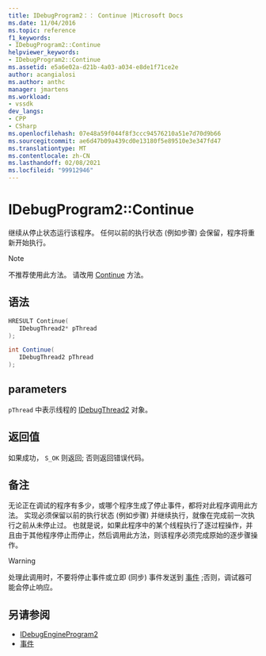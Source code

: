 ```yaml
---
title: IDebugProgram2：： Continue |Microsoft Docs
ms.date: 11/04/2016
ms.topic: reference
f1_keywords:
- IDebugProgram2::Continue
helpviewer_keywords:
- IDebugProgram2::Continue
ms.assetid: e5a6e02a-d21b-4a03-a034-e8de1f71ce2e
author: acangialosi
ms.author: anthc
manager: jmartens
ms.workload:
- vssdk
dev_langs:
- CPP
- CSharp
ms.openlocfilehash: 07e48a59f044f8f3ccc94576210a51e7d70d9b66
ms.sourcegitcommit: ae6d47b09a439cd0e13180f5e89510e3e347fd47
ms.translationtype: MT
ms.contentlocale: zh-CN
ms.lasthandoff: 02/08/2021
ms.locfileid: "99912946"
---
```

# <a name="idebugprogram2continue"></a>IDebugProgram2::Continue
继续从停止状态运行该程序。 任何以前的执行状态 (例如步骤) 会保留，程序将重新开始执行。

> [!NOTE]
> 不推荐使用此方法。 请改用 [Continue](../../../extensibility/debugger/reference/idebugprocess3-continue.md) 方法。

## <a name="syntax"></a>语法

```cpp
HRESULT Continue( 
   IDebugThread2* pThread
);
```

```csharp
int Continue( 
   IDebugThread2 pThread
);
```

## <a name="parameters"></a>parameters
`pThread` 中表示线程的 [IDebugThread2](../../../extensibility/debugger/reference/idebugthread2.md) 对象。

## <a name="return-value"></a>返回值
 如果成功， `S_OK` 则返回; 否则返回错误代码。

## <a name="remarks"></a>备注
 无论正在调试的程序有多少，或哪个程序生成了停止事件，都将对此程序调用此方法。 实现必须保留以前的执行状态 (例如步骤) 并继续执行，就像在完成前一次执行之前从未停止过。 也就是说，如果此程序中的某个线程执行了逐过程操作，并且由于其他程序停止而停止，然后调用此方法，则该程序必须完成原始的逐步骤操作。

> [!WARNING]
> 处理此调用时，不要将停止事件或立即 (同步) 事件发送到 [事件](../../../extensibility/debugger/reference/idebugeventcallback2-event.md) ;否则，调试器可能会停止响应。

## <a name="see-also"></a>另请参阅
- [IDebugEngineProgram2](../../../extensibility/debugger/reference/idebugengineprogram2.md)
- [事件](../../../extensibility/debugger/reference/idebugeventcallback2-event.md)
